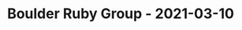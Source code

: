 ---
layout: post
title: Boulder Ruby Group - 2021-03-10
datetime: 2021-03-10 20:00:00.000000000 -05:00
name: Boulder Ruby Group
external_url: https://www.meetup.com/boulder_ruby_group/events/275346456/
year_month: 2021-03
---